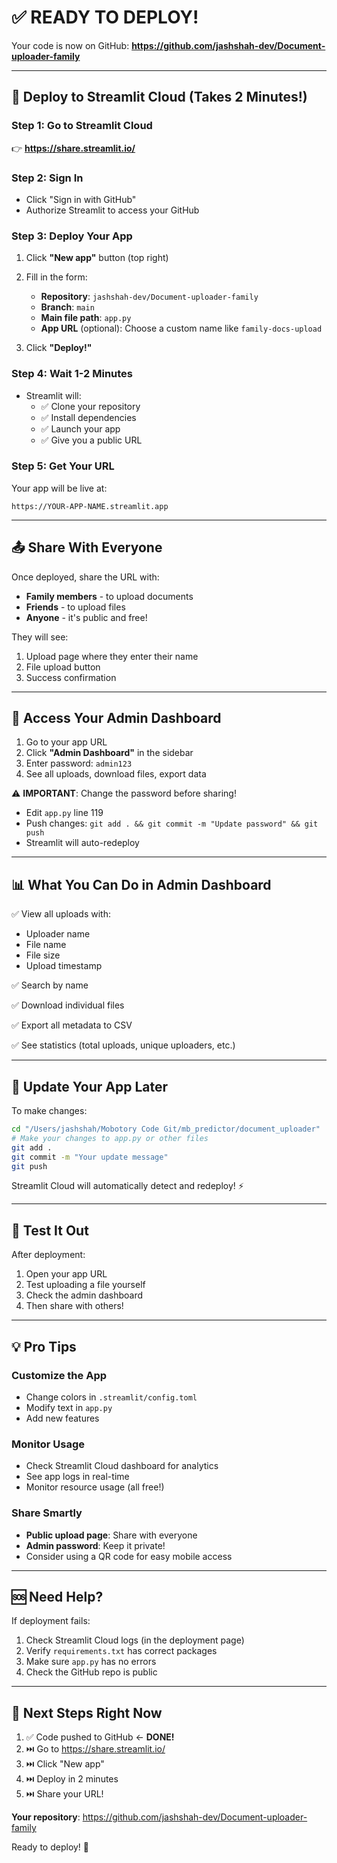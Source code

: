 # ✅ READY TO DEPLOY!

Your code is now on GitHub: **https://github.com/jashshah-dev/Document-uploader-family**

---

## 🚀 Deploy to Streamlit Cloud (Takes 2 Minutes!)

### Step 1: Go to Streamlit Cloud
👉 **https://share.streamlit.io/**

### Step 2: Sign In
- Click "Sign in with GitHub"
- Authorize Streamlit to access your GitHub

### Step 3: Deploy Your App
1. Click **"New app"** button (top right)
2. Fill in the form:
   - **Repository**: `jashshah-dev/Document-uploader-family`
   - **Branch**: `main`
   - **Main file path**: `app.py`
   - **App URL** (optional): Choose a custom name like `family-docs-upload`

3. Click **"Deploy!"**

### Step 4: Wait 1-2 Minutes
- Streamlit will:
  - ✅ Clone your repository
  - ✅ Install dependencies
  - ✅ Launch your app
  - ✅ Give you a public URL

### Step 5: Get Your URL
Your app will be live at:
```
https://YOUR-APP-NAME.streamlit.app
```

---

## 📤 Share With Everyone

Once deployed, share the URL with:
- **Family members** - to upload documents
- **Friends** - to upload files
- **Anyone** - it's public and free!

They will see:
1. Upload page where they enter their name
2. File upload button
3. Success confirmation

---

## 🔐 Access Your Admin Dashboard

1. Go to your app URL
2. Click **"Admin Dashboard"** in the sidebar
3. Enter password: `admin123`
4. See all uploads, download files, export data

⚠️ **IMPORTANT**: Change the password before sharing!
- Edit `app.py` line 119
- Push changes: `git add . && git commit -m "Update password" && git push`
- Streamlit will auto-redeploy

---

## 📊 What You Can Do in Admin Dashboard

✅ View all uploads with:
- Uploader name
- File name
- File size
- Upload timestamp

✅ Search by name

✅ Download individual files

✅ Export all metadata to CSV

✅ See statistics (total uploads, unique uploaders, etc.)

---

## 🔄 Update Your App Later

To make changes:

```bash
cd "/Users/jashshah/Mobotory Code Git/mb_predictor/document_uploader"
# Make your changes to app.py or other files
git add .
git commit -m "Your update message"
git push
```

Streamlit Cloud will automatically detect and redeploy! ⚡

---

## 📱 Test It Out

After deployment:
1. Open your app URL
2. Test uploading a file yourself
3. Check the admin dashboard
4. Then share with others!

---

## 💡 Pro Tips

### Customize the App
- Change colors in `.streamlit/config.toml`
- Modify text in `app.py`
- Add new features

### Monitor Usage
- Check Streamlit Cloud dashboard for analytics
- See app logs in real-time
- Monitor resource usage (all free!)

### Share Smartly
- **Public upload page**: Share with everyone
- **Admin password**: Keep it private!
- Consider using a QR code for easy mobile access

---

## 🆘 Need Help?

If deployment fails:
1. Check Streamlit Cloud logs (in the deployment page)
2. Verify `requirements.txt` has correct packages
3. Make sure `app.py` has no errors
4. Check the GitHub repo is public

---

## 🎯 Next Steps Right Now

1. ✅ Code pushed to GitHub ← **DONE!**
2. ⏭️ Go to https://share.streamlit.io/
3. ⏭️ Click "New app"
4. ⏭️ Deploy in 2 minutes
5. ⏭️ Share your URL!

**Your repository**: https://github.com/jashshah-dev/Document-uploader-family

Ready to deploy! 🚀

